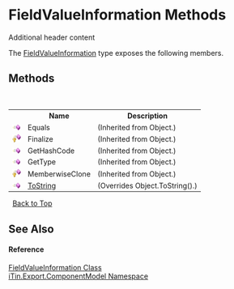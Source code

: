# FieldValueInformation Methods
Additional header content 

The <a href="7dc51c75-6975-e7a8-9eee-1a99a85073f3">FieldValueInformation</a> type exposes the following members.


## Methods
&nbsp;<table><tr><th></th><th>Name</th><th>Description</th></tr><tr><td>![Public method](media/pubmethod.gif "Public method")</td><td>Equals</td><td> (Inherited from Object.)</td></tr><tr><td>![Protected method](media/protmethod.gif "Protected method")</td><td>Finalize</td><td> (Inherited from Object.)</td></tr><tr><td>![Public method](media/pubmethod.gif "Public method")</td><td>GetHashCode</td><td> (Inherited from Object.)</td></tr><tr><td>![Public method](media/pubmethod.gif "Public method")</td><td>GetType</td><td> (Inherited from Object.)</td></tr><tr><td>![Protected method](media/protmethod.gif "Protected method")</td><td>MemberwiseClone</td><td> (Inherited from Object.)</td></tr><tr><td>![Public method](media/pubmethod.gif "Public method")</td><td><a href="8f8c4fc3-a907-7bf3-03b1-4c0dc2199f16">ToString</a></td><td> (Overrides Object.ToString().)</td></tr></table>&nbsp;
<a href="#fieldvalueinformation-methods">Back to Top</a>

## See Also


#### Reference
<a href="7dc51c75-6975-e7a8-9eee-1a99a85073f3">FieldValueInformation Class</a><br /><a href="55171ca4-890c-0ab2-e812-efe82bc0b686">iTin.Export.ComponentModel Namespace</a><br />